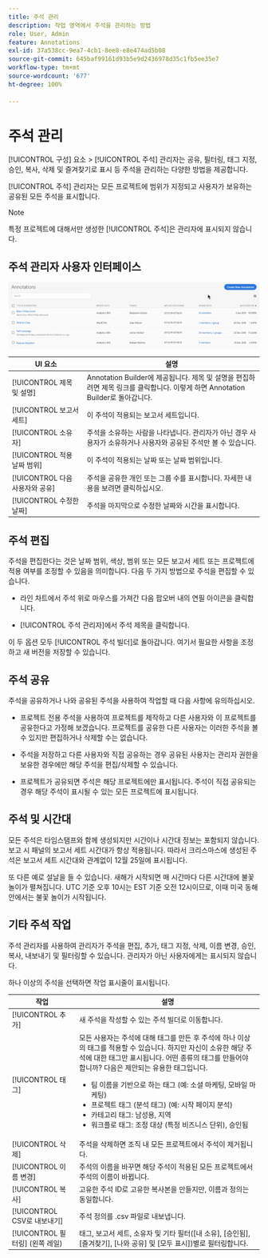 ```yaml
---
title: 주석 관리
description: 작업 영역에서 주석을 관리하는 방법
role: User, Admin
feature: Annotations
exl-id: 37a538cc-9ea7-4cb1-8ee8-e8e474ad5b08
source-git-commit: 645baf99161d93b5e9d2436978d35c1fb5ee35e7
workflow-type: tm+mt
source-wordcount: '677'
ht-degree: 100%

---
```


# 주석 관리

[!UICONTROL 구성] 요소 > [!UICONTROL 주석] 관리자는 공유, 필터링, 태그 지정, 승인, 복사, 삭제 및 즐겨찾기로 표시 등 주석을 관리하는 다양한 방법을 제공합니다.

[!UICONTROL 주석] 관리자는 모든 프로젝트에 범위가 지정되고 사용자가 보유하는 공유된 모든 주석을 표시합니다.

>[!NOTE]
>
>특정 프로젝트에 대해서만 생성한 [!UICONTROL 주석]은 관리자에 표시되지 않습니다.

## 주석 관리자 사용자 인터페이스

![](assets/annotation-mgr.png)

| UI 요소 | 설명 |
| --- | --- | 
| [!UICONTROL 제목 및 설명] | Annotation Builder에 제공됩니다. 제목 및 설명을 편집하려면 제목 링크를 클릭합니다. 이렇게 하면 Annotation Builder로 돌아갑니다. |
| [!UICONTROL 보고서 세트] | 이 주석이 적용되는 보고서 세트입니다. |
| [!UICONTROL 소유자] | 주석을 소유하는 사람을 나타냅니다. 관리자가 아닌 경우 사용자가 소유하거나 사용자와 공유된 주석만 볼 수 있습니다. |
| [!UICONTROL 적용 날짜 범위] | 이 주석이 적용되는 날짜 또는 날짜 범위입니다. |
| [!UICONTROL 다음 사용자와 공유] | 주석을 공유한 개인 또는 그룹 수를 표시합니다. 자세한 내용을 보려면 클릭하십시오. |
| [!UICONTROL 수정한 날짜] | 주석을 마지막으로 수정한 날짜와 시간을 표시합니다. |

## 주석 편집

주석을 편집한다는 것은 날짜 범위, 색상, 범위 또는 모든 보고서 세트 또는 프로젝트에 적용 여부를 조정할 수 있음을 의미합니다. 다음 두 가지 방법으로 주석을 편집할 수 있습니다.

* 라인 차트에서 주석 위로 마우스를 가져간 다음 팝오버 내의 연필 아이콘을 클릭합니다.

* [!UICONTROL 주석 관리자]에서 주석 제목을 클릭합니다.

이 두 옵션 모두 [!UICONTROL 주석 빌더]로 돌아갑니다. 여기서 필요한 사항을 조정하고 새 버전을 저장할 수 있습니다.

## 주석 공유

주석을 공유하거나 나와 공유된 주석을 사용하여 작업할 때 다음 사항에 유의하십시오.

* 프로젝트 전용 주석을 사용하여 프로젝트를 제작하고 다른 사용자와 이 프로젝트를 공유한다고 가정해 보겠습니다. 프로젝트를 공유한 다른 사용자는 이러한 주석을 볼 수 있지만 편집하거나 삭제할 수는 없습니다.

* 주석을 저장하고 다른 사용자와 직접 공유하는 경우 공유된 사용자는 관리자 권한을 보유한 경우에만 해당 주석을 편집/삭제할 수 있습니다.

* 프로젝트가 공유되면 주석은 해당 프로젝트에만 표시됩니다. 주석이 직접 공유되는 경우 해당 주석이 표시될 수 있는 모든 프로젝트에 표시됩니다.

## 주석 및 시간대

모든 주석은 타임스탬프와 함께 생성되지만 시간이나 시간대 정보는 포함되지 않습니다. 보고 시 패널의 보고서 세트 시간대가 항상 적용됩니다. 따라서 크리스마스에 생성된 주석은 보고서 세트 시간대와 관계없이 12월 25일에 표시됩니다.

또 다른 예로 설날을 들 수 있습니다. 새해가 시작되면 매 시간마다 다른 시간대에 불꽃 놀이가 펼쳐집니다. UTC 기준 오후 10시는 EST 기준 오전 12시이므로, 이때 미국 동해안에서는 불꽃 놀이가 시작됩니다.

## 기타 주석 작업

주석 관리자를 사용하여 관리자가 주석을 편집, 추가, 태그 지정, 삭제, 이름 변경, 승인, 복사, 내보내기 및 필터링할 수 있습니다. 관리자가 아닌 사용자에게는 표시되지 않습니다.

하나 이상의 주석을 선택하면 작업 표시줄이 표시됩니다.

| 작업 | 설명 |
| --- | --- |
| [!UICONTROL 추가] | 새 주석을 작성할 수 있는 주석 빌더로 이동합니다. |
| [!UICONTROL 태그] | 모든 사용자는 주석에 대해 태그를 만든 후 주석에 하나 이상의 태그를 적용할 수 있습니다. 하지만 자신이 소유한 해당 주석에 대한 태그만 표시됩니다. 어떤 종류의 태그를 만들어야 합니까? 다음은 제안되는 유용한 태그입니다.<ul><li>팀 이름을 기반으로 하는 태그 (예: 소셜 마케팅, 모바일 마케팅)</li><li>프로젝트 태그 (분석 태그) (예: 시작 페이지 분석)</li><li>카테고리 태그: 남성용, 지역</li><li>워크플로 태그: 조정 대상 (특정 비즈니스 단위), 승인됨</li></ul> |
| [!UICONTROL 삭제] | 주석을 삭제하면 조직 내 모든 프로젝트에서 주석이 제거됩니다. |
| [!UICONTROL 이름 변경] | 주석의 이름을 바꾸면 해당 주석이 적용된 모든 프로젝트에서 주석의 이름이 바뀝니다. |
| [!UICONTROL 복사] | 고유한 주석 ID로 고유한 복사본을 만들지만, 이름과 정의는 동일합니다. |
| [!UICONTROL CSV로 내보내기] | 주석 정의를 .csv 파일로 내보냅니다. |
| [!UICONTROL 필터링] (왼쪽 레일) | 태그, 보고서 세트, 소유자 및 기타 필터([내 소유], [승인됨], [즐겨찾기], [나와 공유] 및 [모두 표시])별로 필터링합니다. |
